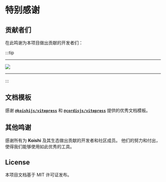 # 特别感谢

## 贡献者们

在此鸣谢为本项目做出贡献的开发者们：

:::tip

---

<a href="https://github.com/shangxueink/koishi-shangxue-apps/graphs/contributors">
<img src="https://contrib.rocks/image?repo=shangxueink/koishi-shangxue-apps" />
</a>

---
:::


## 文档模板

感谢 **[`@koishijs/vitepress`](https://github.com/koishijs/vitepress-theme)** 和 **[`@cordisjs/vitepress`](https://github.com/cordiverse/vitepress-theme)** 提供的优秀文档模板。

## 其他鸣谢

感谢所有为 **Koishi** 及其生态做出贡献的开发者和社区成员。 他们的努力和付出，使得我们能够使用如此优秀的工具。

## License

本项目文档基于 MIT 许可证发布。

